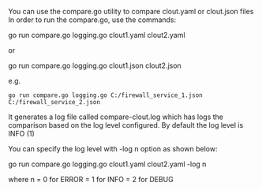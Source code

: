 You can use the compare.go utility to compare clout.yaml or clout.json files
In order to run the compare.go, use the commands:

  go run compare.go logging.go clout1.yaml clout2.yaml

or

  go run compare.go logging.go clout1.json clout2.json

  e.g. 

    go run compare.go logging.go C:/firewall_service_1.json C:/firewall_service_2.json
	
It generates a log file called compare-clout.log which has logs the comparison based on
the log level configured. By default the log level is INFO (1)
	
You can specify the log level with -log n option as shown below:

  go run compare.go logging.go clout1.yaml clout2.yaml -log n
  
  where n = 0 for ERROR
          = 1 for INFO
		  = 2 for DEBUG

